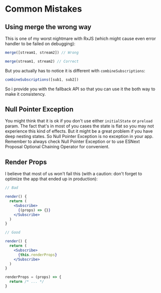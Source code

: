 # Common Mistakes

## Using merge the wrong way

This is one of my worst nightmare with RxJS (which might cause even error handler to be failed on debugging):

```jsx
merge([stream1, stream2]) // Wrong

merge(stream1, stream2) // Correct
```

But you actually has to notice it is different with `combineSubscriptions`:

```jsx
combineSubscriptions([sub1, sub2])
```

So i provide you with the fallback API so that you can use it the both way to make it consistency.

## Null Pointer Exception

You might think that it is ok if you don't use either `initialState` or `preload` param. The fact that's in most of you cases the state is flat so you may not experience this kind of effects. But it might be a great problem if you have deep nesting states. So Null Pointer Exception is no exception in your app. Remember to always check Null Pointer Exception or to use ESNext Proposal Optional Chaining Operator for convenient.

## Render Props

I believe that most of us won't fail this (with a caution: don't forget to optimize the app that ended up in production):

```jsx
// Bad

render() {
  return (
    <Subscribe>
      {(props) => {}}
    </Subscribe>
  )
}

// Good

render() {
  return (
    <Subscribe>
      {this.renderProps}
    </Subscribe>
  )
}

renderProps = (props) => {
  return /* ... */
}
```
